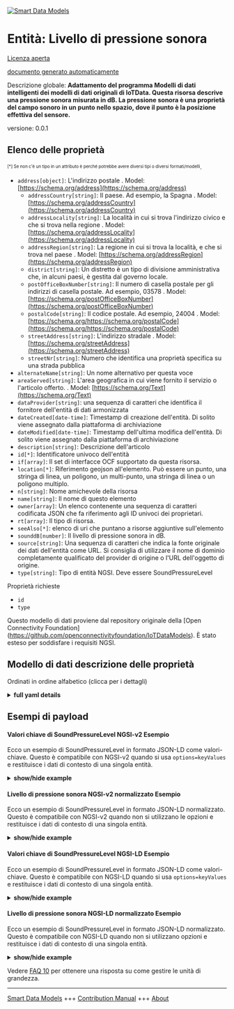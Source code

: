 <!-- 10-Header -->  
[![Smart Data Models](https://smartdatamodels.org/wp-content/uploads/2022/01/SmartDataModels_logo.png "Logo")](https://smartdatamodels.org)  
Entità: Livello di pressione sonora  
===================================<!-- /10-Header -->  
<!-- 15-License -->  
[Licenza aperta](https://github.com/smart-data-models//dataModel.OCF/blob/master/SoundPressureLevel/LICENSE.md)  
[documento generato automaticamente](https://docs.google.com/presentation/d/e/2PACX-1vTs-Ng5dIAwkg91oTTUdt8ua7woBXhPnwavZ0FxgR8BsAI_Ek3C5q97Nd94HS8KhP-r_quD4H0fgyt3/pub?start=false&loop=false&delayms=3000#slide=id.gb715ace035_0_60)  
<!-- /15-License -->  
<!-- 20-Description -->  
Descrizione globale: **Adattamento del programma Modelli di dati intelligenti dei modelli di dati originali di IoTData. Questa risorsa descrive una pressione sonora misurata in dB.  La pressione sonora è una proprietà del campo sonoro in un punto nello spazio, dove il punto è la posizione effettiva del sensore.**  
versione: 0.0.1  
<!-- /20-Description -->  
<!-- 30-PropertiesList -->  

## Elenco delle proprietà  

<sup><sub>[*] Se non c'è un tipo in un attributo è perché potrebbe avere diversi tipi o diversi formati/modelli</sub></sup>.  
- `address[object]`: L'indirizzo postale  . Model: [https://schema.org/address](https://schema.org/address)	- `addressCountry[string]`: Il paese. Ad esempio, la Spagna  . Model: [https://schema.org/addressCountry](https://schema.org/addressCountry)  
	- `addressLocality[string]`: La località in cui si trova l'indirizzo civico e che si trova nella regione  . Model: [https://schema.org/addressLocality](https://schema.org/addressLocality)  
	- `addressRegion[string]`: La regione in cui si trova la località, e che si trova nel paese  . Model: [https://schema.org/addressRegion](https://schema.org/addressRegion)  
	- `district[string]`: Un distretto è un tipo di divisione amministrativa che, in alcuni paesi, è gestita dal governo locale.    
	- `postOfficeBoxNumber[string]`: Il numero di casella postale per gli indirizzi di casella postale. Ad esempio, 03578  . Model: [https://schema.org/postOfficeBoxNumber](https://schema.org/postOfficeBoxNumber)  
	- `postalCode[string]`: Il codice postale. Ad esempio, 24004  . Model: [https://schema.org/https://schema.org/postalCode](https://schema.org/https://schema.org/postalCode)  
	- `streetAddress[string]`: L'indirizzo stradale  . Model: [https://schema.org/streetAddress](https://schema.org/streetAddress)  
	- `streetNr[string]`: Numero che identifica una proprietà specifica su una strada pubblica    
- `alternateName[string]`: Un nome alternativo per questa voce  - `areaServed[string]`: L'area geografica in cui viene fornito il servizio o l'articolo offerto.  . Model: [https://schema.org/Text](https://schema.org/Text)- `dataProvider[string]`: una sequenza di caratteri che identifica il fornitore dell'entità di dati armonizzata  - `dateCreated[date-time]`: Timestamp di creazione dell'entità. Di solito viene assegnato dalla piattaforma di archiviazione  - `dateModified[date-time]`: Timestamp dell'ultima modifica dell'entità. Di solito viene assegnato dalla piattaforma di archiviazione  - `description[string]`: Descrizione dell'articolo  - `id[*]`: Identificatore univoco dell'entità  - `if[array]`: Il set di interfacce OCF supportato da questa risorsa.  - `location[*]`: Riferimento geojson all'elemento. Può essere un punto, una stringa di linea, un poligono, un multi-punto, una stringa di linea o un poligono multiplo.  - `n[string]`: Nome amichevole della risorsa  - `name[string]`: Il nome di questo elemento  - `owner[array]`: Un elenco contenente una sequenza di caratteri codificata JSON che fa riferimento agli ID univoci dei proprietari.  - `rt[array]`: Il tipo di risorsa.  - `seeAlso[*]`: elenco di uri che puntano a risorse aggiuntive sull'elemento  - `sounddB[number]`: Il livello di pressione sonora in dB.  - `source[string]`: Una sequenza di caratteri che indica la fonte originale dei dati dell'entità come URL. Si consiglia di utilizzare il nome di dominio completamente qualificato del provider di origine o l'URL dell'oggetto di origine.  - `type[string]`: Tipo di entità NGSI. Deve essere SoundPressureLevel  <!-- /30-PropertiesList -->  
<!-- 35-RequiredProperties -->  
Proprietà richieste  
- `id`  - `type`  <!-- /35-RequiredProperties -->  
<!-- 40-RequiredProperties -->  
Questo modello di dati proviene dal repository originale della [Open Connectivity Foundation] (https://github.com/openconnectivityfoundation/IoTDataModels). È stato esteso per soddisfare i requisiti NGSI.  
<!-- /40-RequiredProperties -->  
<!-- 50-DataModelHeader -->  
## Modello di dati descrizione delle proprietà  
Ordinati in ordine alfabetico (clicca per i dettagli)  
<!-- /50-DataModelHeader -->  
<!-- 60-ModelYaml -->  
<details><summary><strong>full yaml details</strong></summary>    
```yaml  
SoundPressureLevel:    
  description: Smart Data Models Program adaptation of the original IoTData data Models. This Resource describes a measured sound pressure in dB.  The Sound pressure is a property of the sound field at a point in space where the point is the actual location of the sensor.    
  properties:    
    address:    
      description: The mailing address    
      properties:    
        addressCountry:    
          description: 'The country. For example, Spain'    
          type: string    
          x-ngsi:    
            model: https://schema.org/addressCountry    
            type: Property    
        addressLocality:    
          description: 'The locality in which the street address is, and which is in the region'    
          type: string    
          x-ngsi:    
            model: https://schema.org/addressLocality    
            type: Property    
        addressRegion:    
          description: 'The region in which the locality is, and which is in the country'    
          type: string    
          x-ngsi:    
            model: https://schema.org/addressRegion    
            type: Property    
        district:    
          description: 'A district is a type of administrative division that, in some countries, is managed by the local government'    
          type: string    
          x-ngsi:    
            type: Property    
        postOfficeBoxNumber:    
          description: 'The post office box number for PO box addresses. For example, 03578'    
          type: string    
          x-ngsi:    
            model: https://schema.org/postOfficeBoxNumber    
            type: Property    
        postalCode:    
          description: 'The postal code. For example, 24004'    
          type: string    
          x-ngsi:    
            model: https://schema.org/https://schema.org/postalCode    
            type: Property    
        streetAddress:    
          description: The street address    
          type: string    
          x-ngsi:    
            model: https://schema.org/streetAddress    
            type: Property    
        streetNr:    
          description: Number identifying a specific property on a public street    
          type: string    
          x-ngsi:    
            type: Property    
      type: object    
      x-ngsi:    
        model: https://schema.org/address    
        type: Property    
    alternateName:    
      description: An alternative name for this item    
      type: string    
      x-ngsi:    
        type: Property    
    areaServed:    
      description: The geographic area where a service or offered item is provided    
      type: string    
      x-ngsi:    
        model: https://schema.org/Text    
        type: Property    
    dataProvider:    
      description: A sequence of characters identifying the provider of the harmonised data entity    
      type: string    
      x-ngsi:    
        type: Property    
    dateCreated:    
      description: Entity creation timestamp. This will usually be allocated by the storage platform    
      format: date-time    
      type: string    
      x-ngsi:    
        type: Property    
    dateModified:    
      description: Timestamp of the last modification of the entity. This will usually be allocated by the storage platform    
      format: date-time    
      type: string    
      x-ngsi:    
        type: Property    
    description:    
      description: A description of this item    
      type: string    
      x-ngsi:    
        type: Property    
    id:    
      anyOf:    
        - description: Identifier format of any NGSI entity    
          maxLength: 256    
          minLength: 1    
          pattern: ^[\w\-\.\{\}\$\+\*\[\]`|~^@!,:\\]+$    
          type: string    
          x-ngsi:    
            type: Property    
        - description: Identifier format of any NGSI entity    
          format: uri    
          type: string    
          x-ngsi:    
            type: Property    
      description: Unique identifier of the entity    
      x-ngsi:    
        type: Property    
    if:    
      description: The OCF Interface set supported by this Resource.    
      items:    
        enum:    
          - oic.if.s    
          - oic.if.baseline    
        type: string    
      minItems: 2    
      readOnly: true    
      type: array    
      uniqueItems: true    
      x-ngsi:    
        type: Property    
    location:    
      description: 'Geojson reference to the item. It can be Point, LineString, Polygon, MultiPoint, MultiLineString or MultiPolygon'    
      oneOf:    
        - description: Geojson reference to the item. Point    
          properties:    
            bbox:    
              items:    
                type: number    
              minItems: 4    
              type: array    
            coordinates:    
              items:    
                type: number    
              minItems: 2    
              type: array    
            type:    
              enum:    
                - Point    
              type: string    
          required:    
            - type    
            - coordinates    
          title: GeoJSON Point    
          type: object    
          x-ngsi:    
            type: GeoProperty    
        - description: Geojson reference to the item. LineString    
          properties:    
            bbox:    
              items:    
                type: number    
              minItems: 4    
              type: array    
            coordinates:    
              items:    
                items:    
                  type: number    
                minItems: 2    
                type: array    
              minItems: 2    
              type: array    
            type:    
              enum:    
                - LineString    
              type: string    
          required:    
            - type    
            - coordinates    
          title: GeoJSON LineString    
          type: object    
          x-ngsi:    
            type: GeoProperty    
        - description: Geojson reference to the item. Polygon    
          properties:    
            bbox:    
              items:    
                type: number    
              minItems: 4    
              type: array    
            coordinates:    
              items:    
                items:    
                  items:    
                    type: number    
                  minItems: 2    
                  type: array    
                minItems: 4    
                type: array    
              type: array    
            type:    
              enum:    
                - Polygon    
              type: string    
          required:    
            - type    
            - coordinates    
          title: GeoJSON Polygon    
          type: object    
          x-ngsi:    
            type: GeoProperty    
        - description: Geojson reference to the item. MultiPoint    
          properties:    
            bbox:    
              items:    
                type: number    
              minItems: 4    
              type: array    
            coordinates:    
              items:    
                items:    
                  type: number    
                minItems: 2    
                type: array    
              type: array    
            type:    
              enum:    
                - MultiPoint    
              type: string    
          required:    
            - type    
            - coordinates    
          title: GeoJSON MultiPoint    
          type: object    
          x-ngsi:    
            type: GeoProperty    
        - description: Geojson reference to the item. MultiLineString    
          properties:    
            bbox:    
              items:    
                type: number    
              minItems: 4    
              type: array    
            coordinates:    
              items:    
                items:    
                  items:    
                    type: number    
                  minItems: 2    
                  type: array    
                minItems: 2    
                type: array    
              type: array    
            type:    
              enum:    
                - MultiLineString    
              type: string    
          required:    
            - type    
            - coordinates    
          title: GeoJSON MultiLineString    
          type: object    
          x-ngsi:    
            type: GeoProperty    
        - description: Geojson reference to the item. MultiLineString    
          properties:    
            bbox:    
              items:    
                type: number    
              minItems: 4    
              type: array    
            coordinates:    
              items:    
                items:    
                  items:    
                    items:    
                      type: number    
                    minItems: 2    
                    type: array    
                  minItems: 4    
                  type: array    
                type: array    
              type: array    
            type:    
              enum:    
                - MultiPolygon    
              type: string    
          required:    
            - type    
            - coordinates    
          title: GeoJSON MultiPolygon    
          type: object    
          x-ngsi:    
            type: GeoProperty    
      x-ngsi:    
        type: GeoProperty    
    n:    
      description: Friendly name of the Resource    
      maxLength: 64    
      readOnly: true    
      type: string    
      x-ngsi:    
        type: Property    
    name:    
      description: The name of this item    
      type: string    
      x-ngsi:    
        type: Property    
    owner:    
      description: A List containing a JSON encoded sequence of characters referencing the unique Ids of the owner(s)    
      items:    
        anyOf:    
          - description: Identifier format of any NGSI entity    
            maxLength: 256    
            minLength: 1    
            pattern: ^[\w\-\.\{\}\$\+\*\[\]`|~^@!,:\\]+$    
            type: string    
            x-ngsi:    
              type: Property    
          - description: Identifier format of any NGSI entity    
            format: uri    
            type: string    
            x-ngsi:    
              type: Property    
        description: Unique identifier of the entity    
        x-ngsi:    
          type: Property    
      type: array    
      x-ngsi:    
        type: Property    
    rt:    
      description: The Resource Type.    
      items:    
        enum:    
          - oic.r.sound.pressurelevel    
        maxLength: 64    
        type: string    
      minItems: 1    
      readOnly: true    
      type: array    
      uniqueItems: true    
      x-ngsi:    
        type: Property    
    seeAlso:    
      description: list of uri pointing to additional resources about the item    
      oneOf:    
        - items:    
            format: uri    
            type: string    
          minItems: 1    
          type: array    
        - format: uri    
          type: string    
      x-ngsi:    
        type: Property    
    sounddB:    
      description: The sound pressure level in dB.    
      minimum: 0    
      readOnly: true    
      type: number    
      x-ngsi:    
        type: Property    
    source:    
      description: 'A sequence of characters giving the original source of the entity data as a URL. Recommended to be the fully qualified domain name of the source provider, or the URL to the source object'    
      type: string    
      x-ngsi:    
        type: Property    
    type:    
      description: NGSI entity type. It has to be SoundPressureLevel    
      enum:    
        - SoundPressureLevel    
      type: string    
      x-ngsi:    
        type: Property    
  required:    
    - id    
    - type    
  type: object    
  x-derived-from: https://github.com/OpenInterConnect/IoTDataModels/blob/master/SoundPressureLevelResURI.swagger.json    
  x-disclaimer: 'Redistribution and use in source and binary forms, with or without modification, are permitted  provided that the license conditions are met. Copyleft (c) 2022 Contributors to Smart Data Models Program'    
  x-license-url: https://github.com/smart-data-models/dataModel.OCF/blob/master/SoundPressureLevel/LICENSE.md    
  x-model-schema: https://smart-data-models.github.io/dataModel.IoTDataModels/SoundPressureLevel/schema.json    
  x-model-tags: OCF    
  x-version: 0.0.1    
```  
</details>    
<!-- /60-ModelYaml -->  
<!-- 70-MiddleNotes -->  
<!-- /70-MiddleNotes -->  
<!-- 80-Examples -->  
## Esempi di payload  
#### Valori chiave di SoundPressureLevel NGSI-v2 Esempio  
Ecco un esempio di SoundPressureLevel in formato JSON-LD come valori-chiave. Questo è compatibile con NGSI-v2 quando si usa `options=keyValues` e restituisce i dati di contesto di una singola entità.  
<details><summary><strong>show/hide example</strong></summary>    
```json  
{  
    "id": "urn:ngsi-ld:SoundPressureLevel:id:HFIM:74257828",  
    "dateCreated": "2004-05-29T07:02:52Z",  
    "dateModified": "2000-07-13T19:13:46Z",  
    "source": "Price court lot back.",  
    "name": "Commercial now certain science. Purpose threat carry six her total across number.",  
    "alternateName": "Form war southern red little do. Fly land either meet among great back seven. Commercial view college.",  
    "description": "Finish effort whole must somebody gas owner. Win trouble home agreement leader check simply. Explain particularly style maj",  
    "dataProvider": "Thus morning do travel. Give bit stage wish wear pro",  
    "owner": [  
        "urn:ngsi-ld:SoundPressureLevel:items:IEOL:15344972",  
        "urn:ngsi-ld:SoundPressureLevel:items:UWPZ:31973552"  
    ],  
    "seeAlso": [  
        "urn:ngsi-ld:SoundPressureLevel:items:ONKQ:98958230"  
    ],  
    "location": {  
        "type": "Point",  
        "coordinates": [  
            -20.035359,  
            -53.268156  
        ]  
    },  
    "address": {  
        "streetAddress": "Usuall",  
        "addressLocality": "Take second parent never executive exist. Term experience adult situation.",  
        "addressRegion": "Old arrive fine sea hard lay husband. Into c",  
        "addressCountry": "Friend grow beat police because determine again. Office head best identify focus short fill. Speak none m",  
        "postalCode": "Anything station pe",  
        "postOfficeBoxNumber": "Candidate front not nor beyond would action.",  
        "streetNr": "Trouble plan financial if common themselves. Despite wear agree another east local should price.",  
        "district": "Brother top serve. His prove beautiful bar."  
    },  
    "areaServed": "Vote step kitchen pay. Turn provide go guess. Fine no risk television. Require understand she.",  
    "rt": [  
        "oic.r.sound.pressurelevel"  
    ],  
    "sounddB": 766.7,  
    "n": "Than but teach tax cove",  
    "if": [  
        "oic.if.s",  
        "oic.if.baseline"  
    ],  
    "type": "SoundPressureLevel"  
}  
```  
</details>  
#### Livello di pressione sonora NGSI-v2 normalizzato Esempio  
Ecco un esempio di SoundPressureLevel in formato JSON-LD normalizzato. Questo è compatibile con NGSI-v2 quando non si utilizzano le opzioni e restituisce i dati di contesto di una singola entità.  
<details><summary><strong>show/hide example</strong></summary>    
```json  
{  
    "id": "urn:ngsi-ld:SoundPressureLevel:id:HFIM:74257828",  
    "dateCreated": {  
        "type": "DateTime",  
        "value": "2004-05-29T07:02:52Z"  
    },  
    "dateModified": {  
        "type": "DateTime",  
        "value": "2000-07-13T19:13:46Z"  
    },  
    "source": {  
        "type": "Text",  
        "value": "Price court lot back."  
    },  
    "name": {  
        "type": "Text",  
        "value": "Commercial now certain science. Purpose threat carry six her total across number."  
    },  
    "alternateName": {  
        "type": "Text",  
        "value": "Form war southern red little do. Fly land either meet among great back seven. Commercial view college."  
    },  
    "description": {  
        "type": "Text",  
        "value": "Finish effort whole must somebody gas owner. Win trouble home agreement leader check simply. Explain particularly style maj"  
    },  
    "dataProvider": {  
        "type": "Text",  
        "value": "Thus morning do travel. Give bit stage wish wear pro"  
    },  
    "owner": {  
        "type": "StructuredValue",  
        "value": [  
            "urn:ngsi-ld:SoundPressureLevel:items:IEOL:15344972",  
            "urn:ngsi-ld:SoundPressureLevel:items:UWPZ:31973552"  
        ]  
    },  
    "seeAlso": {  
        "type": "StructuredValue",  
        "value": [  
            "urn:ngsi-ld:SoundPressureLevel:items:ONKQ:98958230"  
        ]  
    },  
    "location": {  
        "type": "geo:json",  
        "value": {  
            "type": "Point",  
            "coordinates": [  
                -20.035359,  
                -53.268156  
            ]  
        }  
    },  
    "address": {  
        "type": "StructuredValue",  
        "value": {  
            "streetAddress": "Usuall",  
            "addressLocality": "Take second parent never executive exist. Term experience adult situation.",  
            "addressRegion": "Old arrive fine sea hard lay husband. Into c",  
            "addressCountry": "Friend grow beat police because determine again. Office head best identify focus short fill. Speak none m",  
            "postalCode": "Anything station pe",  
            "postOfficeBoxNumber": "Candidate front not nor beyond would action.",  
            "streetNr": "Trouble plan financial if common themselves. Despite wear agree another east local should price.",  
            "district": "Brother top serve. His prove beautiful bar."  
        }  
    },  
    "areaServed": {  
        "type": "Text",  
        "value": "Vote step kitchen pay. Turn provide go guess. Fine no risk television. Require understand she."  
    },  
    "rt": {  
        "type": "StructuredValue",  
        "value": [  
            "oic.r.sound.pressurelevel"  
        ]  
    },  
    "sounddB": {  
        "type": "Number",  
        "value": 766.7  
    },  
    "n": {  
        "type": "Text",  
        "value": "Than but teach tax cove"  
    },  
    "if": {  
        "type": "StructuredValue",  
        "value": [  
            "oic.if.s",  
            "oic.if.baseline"  
        ]  
    },  
    "type": "SoundPressureLevel"  
}  
```  
</details>  
#### Valori chiave di SoundPressureLevel NGSI-LD Esempio  
Ecco un esempio di SoundPressureLevel in formato JSON-LD come valori-chiave. Questo è compatibile con NGSI-LD quando si usa `options=keyValues` e restituisce i dati di contesto di una singola entità.  
<details><summary><strong>show/hide example</strong></summary>    
```json  
{  
    "id": "urn:ngsi-ld:SoundPressureLevel:id:HFIM:74257828",  
    "dateCreated": "2004-05-29T07:02:52Z",  
    "dateModified": "2000-07-13T19:13:46Z",  
    "source": "Price court lot back.",  
    "name": "Commercial now certain science. Purpose threat carry six her total across number.",  
    "alternateName": "Form war southern red little do. Fly land either meet among great back seven. Commercial view college.",  
    "description": "Finish effort whole must somebody gas owner. Win trouble home agreement leader check simply. Explain particularly style maj",  
    "dataProvider": "Thus morning do travel. Give bit stage wish wear pro",  
    "owner": [  
        "urn:ngsi-ld:SoundPressureLevel:items:IEOL:15344972",  
        "urn:ngsi-ld:SoundPressureLevel:items:UWPZ:31973552"  
    ],  
    "seeAlso": [  
        "urn:ngsi-ld:SoundPressureLevel:items:ONKQ:98958230"  
    ],  
    "location": {  
        "type": "Point",  
        "coordinates": [  
            -20.035359,  
            -53.268156  
        ]  
    },  
    "address": {  
        "streetAddress": "Usuall",  
        "addressLocality": "Take second parent never executive exist. Term experience adult situation.",  
        "addressRegion": "Old arrive fine sea hard lay husband. Into c",  
        "addressCountry": "Friend grow beat police because determine again. Office head best identify focus short fill. Speak none m",  
        "postalCode": "Anything station pe",  
        "postOfficeBoxNumber": "Candidate front not nor beyond would action.",  
        "streetNr": "Trouble plan financial if common themselves. Despite wear agree another east local should price.",  
        "district": "Brother top serve. His prove beautiful bar."  
    },  
    "areaServed": "Vote step kitchen pay. Turn provide go guess. Fine no risk television. Require understand she.",  
    "rt": [  
        "oic.r.sound.pressurelevel"  
    ],  
    "sounddB": 766.7,  
    "n": "Than but teach tax cove",  
    "if": [  
        "oic.if.s",  
        "oic.if.baseline"  
    ],  
    "type": "SoundPressureLevel",  
    "@context": [  
        "https://smartdatamodels.org/context.jsonld"  
    ]  
}  
```  
</details>  
#### Livello di pressione sonora NGSI-LD normalizzato Esempio  
Ecco un esempio di SoundPressureLevel in formato JSON-LD normalizzato. Questo è compatibile con NGSI-LD quando non si utilizzano opzioni e restituisce i dati di contesto di una singola entità.  
<details><summary><strong>show/hide example</strong></summary>    
```json  
{  
    "id": "urn:ngsi-ld:SoundPressureLevel:id:HFIM:74257828",  
    "dateCreated": {  
        "type": "Property",  
        "value": {  
            "@type": "DateTime",  
            "@value": "2004-05-29T07:02:52Z"  
        }  
    },  
    "dateModified": {  
        "type": "Property",  
        "value": {  
            "@type": "DateTime",  
            "@value": "2000-07-13T19:13:46Z"  
        }  
    },  
    "source": {  
        "type": "Property",  
        "value": "Price court lot back."  
    },  
    "name": {  
        "type": "Property",  
        "value": "Commercial now certain science. Purpose threat carry six her total across number."  
    },  
    "alternateName": {  
        "type": "Property",  
        "value": "Form war southern red little do. Fly land either meet among great back seven. Commercial view college."  
    },  
    "description": {  
        "type": "Property",  
        "value": "Finish effort whole must somebody gas owner. Win trouble home agreement leader check simply. Explain particularly style maj"  
    },  
    "dataProvider": {  
        "type": "Property",  
        "value": "Thus morning do travel. Give bit stage wish wear pro"  
    },  
    "owner": {  
        "type": "Property",  
        "value": [  
            "urn:ngsi-ld:SoundPressureLevel:items:IEOL:15344972",  
            "urn:ngsi-ld:SoundPressureLevel:items:UWPZ:31973552"  
        ]  
    },  
    "seeAlso": {  
        "type": "Property",  
        "value": [  
            "urn:ngsi-ld:SoundPressureLevel:items:ONKQ:98958230"  
        ]  
    },  
    "location": {  
        "type": "GeoProperty",  
        "value": {  
            "type": "Point",  
            "coordinates": [  
                -20.035359,  
                -53.268156  
            ]  
        }  
    },  
    "address": {  
        "type": "Property",  
        "value": {  
            "streetAddress": "Usuall",  
            "addressLocality": "Take second parent never executive exist. Term experience adult situation.",  
            "addressRegion": "Old arrive fine sea hard lay husband. Into c",  
            "addressCountry": "Friend grow beat police because determine again. Office head best identify focus short fill. Speak none m",  
            "postalCode": "Anything station pe",  
            "postOfficeBoxNumber": "Candidate front not nor beyond would action.",  
            "streetNr": "Trouble plan financial if common themselves. Despite wear agree another east local should price.",  
            "district": "Brother top serve. His prove beautiful bar."  
        }  
    },  
    "areaServed": {  
        "type": "Property",  
        "value": "Vote step kitchen pay. Turn provide go guess. Fine no risk television. Require understand she."  
    },  
    "rt": {  
        "type": "Property",  
        "value": [  
            "oic.r.sound.pressurelevel"  
        ]  
    },  
    "sounddB": {  
        "type": "Property",  
        "value": 766.7  
    },  
    "n": {  
        "type": "Property",  
        "value": "Than but teach tax cove"  
    },  
    "if": {  
        "type": "Property",  
        "value": [  
            "oic.if.s",  
            "oic.if.baseline"  
        ]  
    },  
    "type": "SoundPressureLevel",  
    "@context": [  
        "https://smartdatamodels.org/context.jsonld"  
    ]  
}  
```  
</details><!-- /80-Examples -->  
<!-- 90-FooterNotes -->  
<!-- /90-FooterNotes -->  
<!-- 95-Units -->  
Vedere [FAQ 10](https://smartdatamodels.org/index.php/faqs/) per ottenere una risposta su come gestire le unità di grandezza.  
<!-- /95-Units -->  
<!-- 97-LastFooter -->  
---  
[Smart Data Models](https://smartdatamodels.org) +++ [Contribution Manual](https://bit.ly/contribution_manual) +++ [About](https://bit.ly/Introduction_SDM)<!-- /97-LastFooter -->  
